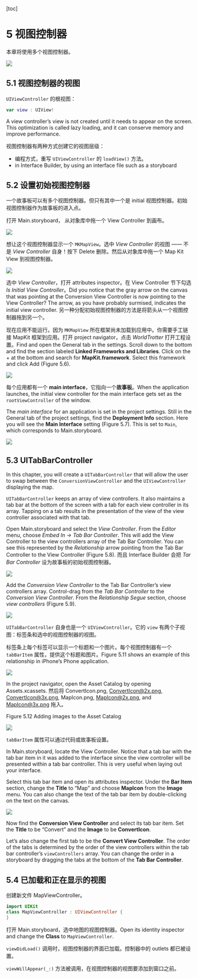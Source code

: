 [toc]

# 5 视图控制器

本章将使用多个视图控制器。

![](img/f5-1.png)

## 5.1 视图控制器的视图

`UIViewController` 的根视图：

```swiftvar view : UIView!
```

A view controller’s view is not created until it needs to appear on the screen. This optimization is called lazy loading, and it can conserve memory and improveperformance.

视图控制器有两种方式创建它的视图层级：

- 编程方式，重写 `UIViewController` 的 `loadView()` 方法。
- in Interface Builder, by using an interface file such as a storyboard

## 5.2 设置初始视图控制器

一个故事板可以有多个视图控制器。但只有其中一个是 initial 视图控制器。初始视图控制器作为故事板的进入点。
打开 Main.storyboard， 从对象库中拖一个 View Controller 到画布。

![](img/f5-3.png)

想让这个视图控制器显示一个 `MKMapView`。选中 *View Controller* 的视图 —— 不是 *View Controller* 自身！按下 Delete 删除。然后从对象库中拖一个 Map Kit View 到视图控制器。

![](img/f5-4.png)

选中 *View Controller*，打开 attributes inspector。在 View Controller 节下勾选 *Is Initial View Controller*。Did you notice that the gray arrow on the canvas that was pointing at the Conversion View Controller is now pointing to the View Controller? The arrow, as you have probably surmised, indicates the initial view controller. 另一种分配初始视图控制器的方法是将箭头从一个视图控制器拖到另一个。

现在应用不能运行。因为 `MKMapView` 所在框架尚未加载到应用中。你需要手工链接 MapKit 框架到应用。打开 project navigator，点击 *WorldTrotter* 打开工程设置。Find and open the General tab in the settings. Scroll down to the bottom and find the section labeled **Linked Frameworks and Libraries**. Click on the + at the bottom and search for **MapKit.framework**. Select this framework and click Add (Figure 5.6).

![](img/f5-6.png)

每个应用都有一个 **main interface**，它指向一个**故事板**。When the application launches, the initial view controller for the main interface gets set as the `rootViewController` of the window.

The *main interface* for an application is set in the project settings. Still in the General tab of the project settings, find the **Deployment Info** section. Here you will see the **Main Interface** setting (Figure 5.7). This is set to `Main`, which corresponds to Main.storyboard.

![](img/f5-7.png)

## 5.3 UITabBarController

In this chapter, you will create a `UITabBarController` that will allow the user to swap between the `ConversionViewController` and the `UIViewController` displaying the map.

`UITabBarController` keeps an array of view controllers. It also maintains a tab bar at the bottom of the screen with a tab for each view controller in its array. Tapping on a tab results in the presentation of the view of the view controller associated with that tab.

Open Main.storyboard and select the *View Controller*. From the *Editor* menu, choose *Embed In → Tab Bar Controller*. This will add the View Controller to the view controllers array of the Tab Bar Controller. You can see this represented by the *Relationship* arrow pointing from the Tab Bar Controller to the View Controller (Figure 5.8). 而且 Interface Builder 会把 *Tar Bar Controller* 设为故事板的初始视图控制器。

![](img/f5-8.png)

Add the *Conversion View Controller* to the Tab Bar Controller’s view controllers array. Control-drag from the *Tab Bar Controller* to the *Conversion View Controller*. From the *Relationship Segue* section, choose *view controllers* (Figure 5.9).

![](img/f5-9.png)

`UITabBarController` 自身也是一个 `UIViewController`。它的 `view` 有两个子视图：标签条和选中的视图控制器的视图。

标签条上每个标签可以显示一个标题和一个图片。每个视图控制器有一个 `tabBarItem` 属性，提供这个标题和图片。Figure 5.11 shows an example of this relationship in iPhone’s Phone application.

![](img/f5-11.png)

In the project navigator, open the Asset Catalog by opening Assets.xcassets.然后将 ConvertIcon.png, ConvertIcon@2x.png, ConvertIcon@3x.png, MapIcon.png, MapIcon@2x.png, and MapIcon@3x.png 拖入。

Figure 5.12 Adding images to the Asset Catalog

![](img/f5-12.png)

`tabBarItem` 属性可以通过代码或故事板设置。

In Main.storyboard, locate the View Controller. Notice that a tab bar with the tab bar item in it was added to the interface since the view controller will be presented within a tab bar controller. This is very useful when laying out your interface.
Select this tab bar item and open its attributes inspector. Under the **Bar Item** section, change the **Title** to “Map” and choose **MapIcon** from the **Image** menu. You can also change the text of the tab bar item by double-clicking on the text on the canvas.

![](img/f5-13.png)

Now find the **Conversion View Controller** and select its tab bar item. Set the **Title** to be “Convert” and the **Image** to be **ConvertIcon**.

Let’s also change the first tab to be the **Convert View Controller**. The order of the tabs is determined by the order of the view controllers within the tab bar controller’s `viewControllers` array. You can change the order in a storyboard by dragging the tabs at the bottom of the **Tab Bar Controller**.

## 5.4 已加载和正在显示的视图

创建新文件 MapViewController。

```swift
import UIKit
class MapViewController : UIViewController {
}
```

打开 Main.storyboard，选中地图的视图控制器。Open its identity inspector and change the **Class** to `MapViewController`.

`viewDidLoad()` 调用时，视图控制器的界面已加载。控制器中的 outlets 都已被设置。

`viewWillAppear(_:)` 方法被调用，在视图控制器的视图要添加到窗口之前。


